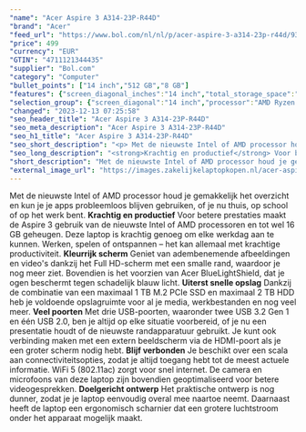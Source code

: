 ```yaml
---
"name": "Acer Aspire 3 A314-23P-R44D"
"brand": "Acer"
"feed_url": "https://www.bol.com/nl/nl/p/acer-aspire-3-a314-23p-r44d/9300000155322559"
"price": 499
"currency": "EUR"
"GTIN": "4711121344435"
"supplier": "Bol.com"
"category": "Computer"
"bullet_points": ["14 inch","512 GB","8 GB"]
"features": {"screen_diagonal_inches":"14 inch","total_storage_space":"512 GB","memory_size":"8 GB"}
"selection_group": {"screen_diagonal":"14 inch","processor":"AMD Ryzen 5","changed_price_past_3_days":false,"product_family":"Aspire 3"}
"changed": "2023-12-13 07:25:58"
"seo_header_title": "Acer Aspire 3 A314-23P-R44D"
"seo_meta_description": "Acer Aspire 3 A314-23P-R44D"
"seo_h1_title": "Acer Aspire 3 A314-23P-R44D"
"seo_short_description": "<p> Met de nieuwste Intel of AMD processor houd je gemakkelijk het overzicht en kun je je apps probleemloos blijven gebruiken, of je nu thuis, op school of op het werk bent."
"seo_long_description": "<strong>Krachtig en productief</strong> Voor betere prestaties maakt de Aspire 3 gebruik van de nieuwste Intel of AMD processoren en tot wel 16 GB geheugen. Deze laptop is krachtig genoeg om elke werkdag aan te kunnen. Werken, spelen of ontspannen – het kan allemaal met krachtige productiviteit. <strong>Kleurrijk scherm</strong> Geniet van adembenemende afbeeldingen en video's dankzij het Full HD-scherm met een smalle rand, waardoor je nog meer ziet. Bovendien is het voorzien van Acer BlueLightShield, dat je ogen beschermt tegen schadelijk blauw licht. <strong>Uiterst snelle opslag</strong> Dankzij de combinatie van een maximaal 1 TB M. 2 PCIe SSD en maximaal 2 TB HDD heb je voldoende opslagruimte voor al je media, werkbestanden en nog veel meer. <strong>Veel poorten</strong> Met drie USB-poorten, waaronder twee USB 3. 2 Gen 1 en één USB 2. 0, ben je altijd op elke situatie voorbereid, of je nu een presentatie houdt of de nieuwste randapparatuur gebruikt. Je kunt ook verbinding maken met een extern beeldscherm via de HDMI-poort als je een groter scherm nodig hebt. <strong>Blijf verbonden</strong> Je beschikt over een scala aan connectiviteitsopties, zodat je altijd toegang hebt tot de meest actuele informatie. WiFi 5 (802. 11ac) zorgt voor snel internet. De camera en microfoons van deze laptop zijn bovendien geoptimaliseerd voor betere videogesprekken. <strong>Doelgericht ontwerp</strong> Het praktische ontwerp is nog dunner, zodat je je laptop eenvoudig overal mee naartoe neemt. Daarnaast heeft de laptop een ergonomisch scharnier dat een grotere luchtstroom onder het apparaat mogelijk maakt. </p>"
"short_description": "Met de nieuwste Intel of AMD processor houd je gemakkelijk het overzicht en kun je je apps probleemloos blijven gebruiken, of je nu thuis, op school of op het werk bent. Krachtig en productief Voor betere prestaties maakt de Aspire 3 gebruik van de nieuwste Intel of AMD processoren en tot wel 16 GB geheugen. Deze laptop is krachtig genoeg om elke werkdag aan te kunnen. Werken, spelen of ontspannen – het kan allemaal met krachtige productiviteit. Kleurrijk scherm Geniet van adembenemende afbeeldingen en video's dankzij het Full HD-scherm met een smalle rand, waardoor je nog meer ziet. Bovendien is het voorzien van Acer BlueLightShield, dat je ogen beschermt tegen schadelijk blauw licht. Uiterst snelle opslag Dankzij de combinatie van een maximaal 1 TB M.2 PCIe SSD en maximaal 2 TB HDD heb je voldoende opslagruimte voor al je media, werkbestanden en nog veel meer. Veel poorten Met drie USB-poorten, waaronder twee USB 3.2 Gen 1 en één USB 2.0, ben je altijd op elke situatie voorbereid, of je nu een presentatie houdt of de nieuwste randapparatuur gebruikt. Je kunt ook verbinding maken met een extern beeldscherm via de HDMI-poort als je een groter scherm nodig hebt. Blijf verbonden Je beschikt over een scala aan connectiviteitsopties, zodat je altijd toegang hebt tot de meest actuele informatie. WiFi 5 (802.11ac) zorgt voor snel internet. De camera en microfoons van deze laptop zijn bovendien geoptimaliseerd voor betere videogesprekken. Doelgericht ontwerp Het praktische ontwerp is nog dunner, zodat je je laptop eenvoudig overal mee naartoe neemt. Daarnaast heeft de laptop een ergonomisch scharnier dat een grotere luchtstroom onder het apparaat mogelijk maakt."
"external_image_url": "https://images.zakelijkelaptopkopen.nl/acer-aspire-3-a314-23p-r44d.webp"
---
```


<p> Met de nieuwste Intel of AMD processor houd je gemakkelijk het overzicht en kun je je apps probleemloos blijven gebruiken, of je nu thuis, op school of op het werk bent. <strong>Krachtig en productief</strong> Voor betere prestaties maakt de Aspire 3 gebruik van de nieuwste Intel of AMD processoren en tot wel 16 GB geheugen. Deze laptop is krachtig genoeg om elke werkdag aan te kunnen. Werken, spelen of ontspannen – het kan allemaal met krachtige productiviteit. <strong>Kleurrijk scherm</strong> Geniet van adembenemende afbeeldingen en video's dankzij het Full HD-scherm met een smalle rand, waardoor je nog meer ziet. Bovendien is het voorzien van Acer BlueLightShield, dat je ogen beschermt tegen schadelijk blauw licht. <strong>Uiterst snelle opslag</strong> Dankzij de combinatie van een maximaal 1 TB M.2 PCIe SSD en maximaal 2 TB HDD heb je voldoende opslagruimte voor al je media, werkbestanden en nog veel meer. <strong>Veel poorten</strong> Met drie USB-poorten, waaronder twee USB 3.2 Gen 1 en één USB 2.0, ben je altijd op elke situatie voorbereid, of je nu een presentatie houdt of de nieuwste randapparatuur gebruikt. Je kunt ook verbinding maken met een extern beeldscherm via de HDMI-poort als je een groter scherm nodig hebt. <strong>Blijf verbonden</strong> Je beschikt over een scala aan connectiviteitsopties, zodat je altijd toegang hebt tot de meest actuele informatie. WiFi 5 (802.11ac) zorgt voor snel internet. De camera en microfoons van deze laptop zijn bovendien geoptimaliseerd voor betere videogesprekken. <strong>Doelgericht ontwerp</strong> Het praktische ontwerp is nog dunner, zodat je je laptop eenvoudig overal mee naartoe neemt. Daarnaast heeft de laptop een ergonomisch scharnier dat een grotere luchtstroom onder het apparaat mogelijk maakt. </p>